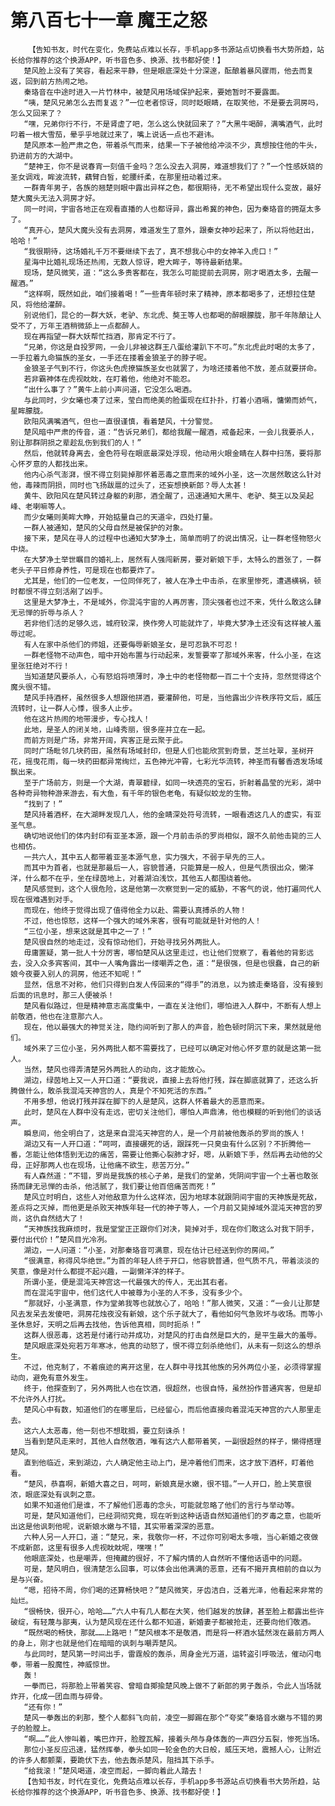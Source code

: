 # 第八百七十一章 魔王之怒
        【告知书友，时代在变化，免费站点难以长存，手机app多书源站点切换看书大势所趋，站长给你推荐的这个换源APP，听书音色多、换源、找书都好使！】
       楚风脸上没有了笑容，看起来平静，但是眼底深处十分深邃，酝酿着暴风骤雨，他去而复返，回到前方热闹之地。
       秦珞音在中途时进入一片竹林中，被楚风用场域保护起来，要她暂时不要露面。
       “咦，楚风兄弟怎么去而复返？”一位老者惊讶，同时眨眼睛，在取笑他，不是要去洞房吗，怎么又回来了？
       “嘿，兄弟你行不行，不是肾虚了吧，怎么这么快就回来了？”大黑牛喝醉，满嘴酒气，此时叼着一根大雪茄，晕乎乎地就过来了，嘴上说话一点也不避讳。
       楚风原本一脸严肃之色，带着杀气而来，结果一下子被他给冲淡不少，真想按住他的牛头，扔进前方的大湖中。
       “楚神王，你不是说春宵一刻值千金吗？怎么没去入洞房，难道想我们了？”一个性感妖娆的圣女调戏，眸波流转，藕臂白皙，蛇腰纤柔，在那里扭动着过来。
       一群青年男子，各族的翘楚则眼中露出异样之色，都很期待，无不希望出现什么变故，最好楚大魔头无法入洞房才好。
       同一时间，宇宙各地正在观看直播的人也都讶异，露出希冀的神色，因为秦珞音的拥趸太多了。
       “真开心，楚风大魔头没有去洞房，难道发生了意外，跟秦女神吵起来了，所以将他赶出，哈哈！”
       “我很期待，这场婚礼千万不要继续下去了，真不想我心中的女神羊入虎口！”
       星海中比婚礼现场还热闹，无数人惊讶，瞪大眸子，等待最新结果。
       现场，楚风微笑，道：“这么多贵客都在，我怎么可能提前去洞房，刚才喝酒太多，去醒一醒酒。”
       “这样啊，既然如此，咱们接着喝！”一些青年顿时来了精神，原本都喝多了，还想拉住楚风，将他给灌醉。
       别说他们，昆仑的一群大妖，老驴、东北虎、獒王等人也都喝的醉眼朦胧，那千年陈酿让人受不了，万年王酒稍微舔上一点都醉人。
       现在再指望一群大妖帮忙挡酒，那肯定不行了。
       “兄弟，你这是自投罗网，一会儿非被这群王八蛋给灌趴下不可。”东北虎此时喝的太多了，一手拉着九命猫族的圣女，一手还在搂着金狼圣子的脖子呢。
       金狼圣子气到不行，你这头色虎撩猫族圣女也就罢了，为啥还搂着他不放，差点就要拼命。
       若非霸神体在虎视眈眈，在盯着他，他绝对不能忍。
       “出什么事了？”黄牛上前小声问道，它没怎么喝酒。
       与此同时，少女曦也凑了过来，莹白而绝美的脸蛋现在红扑扑，打着小酒嗝，慵懒而娇气，星眸朦胧。
       欧阳风满嘴酒气，但也一直很谨慎，看着楚风，十分警觉。
       楚风暗中严肃的传音，道：“告诉兄弟们，都给我醒一醒酒，戒备起来，一会儿我要杀人，别让那群阴损之辈趁乱伤到我们的人！”
       然后，他就转身离去，金色符号在眼底最深处浮现，他动用火眼金睛在人群中扫荡，要将那心怀歹意的人都找出来。
       他内心杀气澎湃，恨不得立刻毙掉那怀着恶毒之意而来的域外小圣，这一次居然敢这么针对他，毒辣而阴损，同时也飞扬跋扈的过头了，还妄想换新郎？辱人太甚！
       黄牛、欧阳风在楚风转过身躯的刹那，酒全醒了，迅速通知大黑牛、老驴、獒王以及吴起峰、老喇嘛等人。
       而少女曦则美眸大睁，开始掂量自己的天道伞，四处打量。
       一群人被通知，楚风的父母自然是被保护的对象。
       接下来，楚风在寻人的过程中也通知大梦净土，简单而明了的说出情况，让一群老怪物怒火中烧。
       在大梦净土举世瞩目的婚礼上，居然有人强闯新房，要对新娘下手，太特么的嚣张了，一群老头子平日修身养性，可是现在也都要炸了。
       尤其是，他们的一位老友，一位同伴死了，被人在净土中击杀，在家里惨死，遭遇横祸，顿时都恨不得立刻活剐了凶手。
       这里是大梦净土，不是域外，你混沌宇宙的人再厉害，顶尖强者也过不来，凭什么敢这么肆无忌惮的折辱与杀人？
       若非他们活的足够久远，城府较深，换作旁人可能就炸了，毕竟大梦净土还没有这样被人羞辱过呢。
       有人在家中杀他们的师姐，还要侮辱新娘圣女，是可忍孰不可忍！
       一群老怪物不动声色，暗中开始布置与行动起来，发誓要宰了那域外来客，什么小圣，在这里张狂绝对不行！
       当知道楚风要杀人，心有怒焰将喷薄时，净土中的老怪物都一百二十个支持，忽然觉得这个魔头很不错。
       楚风手持酒杯，虽然很多人想跟他拼酒，要灌醉他，可是，当他露出少许秩序符文后，威压流转时，让一群人心悸，很多人止步。
       他在这片热闹的地带漫步，专心找人！
       此地，是圣人的闭关地，山峰秀丽，很多座并立在一起。
       而前方则是广场，非常开阔，宾客正是云聚于此。
       同时广场毗邻几块药田，虽然有场域封印，但是人们也能欣赏到奇景，芝兰吐翠，圣树开花，摇曳花雨，每一块药田都异常绚烂，五色神光冲霄，七彩光华流转，神圣而有馨香透发场域飘出来。
       至于广场前方，则是一个大湖，青翠碧绿，如同一块透亮的宝石，折射着晶莹的光彩，湖中各种奇异物种游来游去，有大鱼，有千年的银色老龟，有疑似蛟龙的生物。
       “找到了！”
       楚风持着酒杯，在大湖畔发现几人，他的金睛深处符号流转，一眼看透这几人的虚实，有亚圣气息。
       确切地说他们的体内封印有亚圣本源，跟一个月前击杀的罗尚相似，跟不久前他击毙的三人也相仿。
       一共六人，其中五人都带着亚圣本源气息，实力强大，不弱于早先的三人。
       而其中为首者，也就是那最后一人，容貌普通，只能算是一般人，但是气质很出众，懒洋洋，什么都不在乎，坐在绿茵地上，对着湖泊浅饮，其他五人都围绕着他。
       楚风感觉到，这个人很危险，这是他第一次察觉到一定的威胁，不客气的说，他打遍同代人现在很难遇到对手。
       而现在，他终于觉得出现了值得他全力以赴、需要认真搏杀的人物！
       不过，他也惊怒，这样一个强大的域外来客，很有可能就是针对他的人！
       “三位小圣，想来这就是其中之一了！”
       楚风很自然的地走过，没有惊动他们，开始寻找另外两批人。
       毋庸置疑，第一批人十分厉害，哪怕楚风从这里走过，也让他们觉察了，看着他的背影远去，没入众多宾客间，其中一人嘴角露出一缕嘲弄之色，道：“是很强，但是也很蠢，自己的新娘今夜要入别人的洞房，他还不知呢！”
       显然，信息不对称，他们只得到白发人传回来的“得手”的消息，以为掳走秦珞音，没有接到后面的讯息时，那三人便被杀！
       楚风看似路过，但是精神意志高度集中，一直在关注他们，哪怕进入人群中，不断有人想上前敬酒，他也在注意那六人。
       现在，他以最强大的神觉关注，隐约间听到了那人的声音，脸色顿时阴沉下来，果然就是他们。
       域外来了三位小圣，另外两批人都不需要找了，已经可以确定对他心怀歹意的就是这第一批人。
       当然，楚风也得弄清楚另外两批人的动向，这才能放心。
       湖边，绿茵地上又一人开口道：“要我说，直接上去将他打残，踩在脚底就算了，还这么折腾做什么，敢杀我混沌天神宫的人，真是个不知死活的东西。”
       不用多想，他说打残并踩在脚下的人是楚风，这群人怀着最大的恶意而来。
       此时，楚风在人群中没有走远，密切关注他们，哪怕人声鼎沸，他也模糊的听到他们的谈话声。
       瞬息间，他全明白了，这是来自混沌天神宫的人，是一个月前被他轰杀的罗尚的族人！
       湖边又有一人开口道：“呵呵，直接碾死的话，跟踩死一只臭虫有什么区别？不折腾他一番，怎能让他体悟到无边的痛苦，需要让他撕心裂肺才好，嗯，从新娘下手，然后再去动他的父母，正好那两人也在现场，让他痛不欲生，悲苦万分。”
       有人森然道：“不错，罗尚是我族的核心子弟，是我们的堂弟，凭阴间宇宙一个土著也敢张扬而肆无忌惮的击杀，他活腻了，我们要让他百倍痛苦而死！”
       楚风立时明白，这些人对他敌意为什么这样浓，因为地球本就跟阴间宇宙的天神族是死敌，差点将之灭掉，而他更是杀败天神族年轻一代的神子等人，一个月前又毙掉域外混沌天神宫的罗尚，这仇自然结大了！
       “天神族找我麻烦时，我是堂堂正正跟你们对决，毙掉对手，现在你们敢这么对我下阴手，要付出代价！”楚风目光冷冽。
       湖边，一人问道：“小圣，对那秦珞音可满意，现在估计已经送到你的房间。”
       “很满意，称得风华绝世。”为首的年轻人终于开口，他容貌普通，但气质不凡，带着淡淡的笑意，像是对什么都提不起兴趣，一副懒洋洋的样子。
       所谓小圣，便是混沌天神宫这一代最强大的传人，无出其右者。
       而在混沌宇宙中，他们这代人中被尊为小圣的人不多，没有多少个。
       “那就好，小圣满意，作为堂弟我等也就放心了，哈哈！”那人微笑，又道：“一会儿让那楚风去发呆去发傻吧，洞房花烛夜没有新娘，这个乐子就大了，看他如何气急败坏与收场。而等小圣休息好，天明之后再去找他，告诉他真相，同时扼杀！”
       这群人很恶毒，这若是付诸行动并成功，对楚风的打击自然是巨大的，是平生最大的羞辱。
       楚风眼底深处宛若万年寒冰，他真的动怒了，恨不得立刻杀绝他们，从未有一刻这么的想杀生。
       不过，他克制了，不着痕迹的离开这里，在人群中寻找其他族的另外两位小圣，必须得掌握动向，避免有意外发生。
       终于，他探查到了，另外两批人也在饮酒，很超然，也很自恃，虽然扮作普通宾客，但是却不允许外人打扰。
       楚风心中有数，知道他们的在哪里后，已经留心，而后他直接向着混沌天神宫的六人那里走去。
       这六人太恶毒，他一刻也不想耽搁，要立刻诛杀！
       当看到楚风走来时，其他人自然敬酒，唯有这六人都带着笑，一副很超然的样子，懒得搭理楚风。
       直到他临近，来到湖边，六人确定他主动上门，是冲着他们而来，这才放下酒杯，盯着他看。
       “楚风，恭喜啊，新婚大喜之日，呵呵，新娘真是水嫩，很不错。”一人开口，脸上笑意很浓，眼底深处有讽刺之意。
       如果不知道他们是谁，不了解他们恶毒的念头，可能就忽略了他们的言行与举动等。
       可是，楚风知道他们，已经洞彻究竟，现在听到这种话语自然知道他们的歹毒之意，也能听出这是他讽刺他呢，说新娘水嫩与不错，其实带着深深的恶意。
       六种人另一人开口，道：“楚兄，来，我敬你一杯，不过你可别喝太多哦，当心新婚之夜做不成新郎，这里有很多人虎视眈眈呢，嘿嘿！”
       他眼底深处，也是嘲弄，但掩藏的很好，不了解内情的人自然听不懂他话语中的问题。
       可是，楚风明白，很清楚怎么回事，可以体会出他满满的恶意，还有不揭开真相前的自以为是与兴奋。
       “嗯，招待不周，你们喝的还算畅快吧？”楚风微笑，牙齿洁白，泛着光泽，他看起来非常的灿烂。
       “很畅快，很开心，哈哈……”六人中有几人都在大笑，他们越发的放肆，甚至脸上都露出些许破绽，有轻蔑与鄙夷，认为楚风现在还什么都不知道，新婚妻子都被抢走，还要向他们敬酒。
       “既然喝的畅快，那就……上路吧！”楚风根本不是敬酒，而是将一杯酒水猛然泼在最前方两人的身上，刚才也就是他们在暗暗的讽刺与嘲弄楚风。
       与此同时，楚风第一时间出手，雷霆般的轰杀，周身金光万道，运转盗引呼吸法，催动闪电拳，带着一股魔性，神威惊世。
       轰！
       一拳而已，将那脸上带着笑容、曾暗自揶揄楚风晚上做不了新郎的男子轰杀，令此人当场就炸开，化成一团血雨与碎骨。
       “还有你！”
       楚风一拳轰出的刹那，整个人都斜飞向前，凌空一脚踢在那个“夸奖”秦珞音水嫩与不错的男子的脸膛上。
       “啊……”此人惨叫着，嘴巴炸开，脸膛瓦解，接着头颅与身体轰的一声四分五裂，惨死当场。
       那位小圣反应迅速，猛然挥拳，拳头如同一轮金色的大日般，威压天地，震撼人心，让附近的许多人都颤栗，要跪伏下去，他去轰杀楚风，阻挡其下杀手。
       “给我滚！”楚风喝道，凌空而起，一脚向着此人踏去！
       【告知书友，时代在变化，免费站点难以长存，手机app多书源站点切换看书大势所趋，站长给你推荐的这个换源APP，听书音色多、换源、找书都好使！】